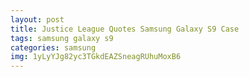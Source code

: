 ```yaml
---
layout: post
title: Justice League Quotes Samsung Galaxy S9 Case
tags: samsung galaxy s9
categories: samsung
img: 1yLyYJg82yc3TGkdEAZSneagRUhuMoxB6
---
```

